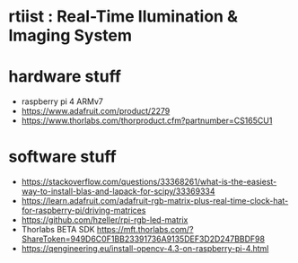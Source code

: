 # rtiist : Real-Time Ilumination & Imaging System

# hardware stuff
- raspberry pi 4 ARMv7
- https://www.adafruit.com/product/2279
- https://www.thorlabs.com/thorproduct.cfm?partnumber=CS165CU1

# software stuff
- https://stackoverflow.com/questions/33368261/what-is-the-easiest-way-to-install-blas-and-lapack-for-scipy/33369334
- https://learn.adafruit.com/adafruit-rgb-matrix-plus-real-time-clock-hat-for-raspberry-pi/driving-matrices
- https://github.com/hzeller/rpi-rgb-led-matrix
- Thorlabs BETA SDK https://mft.thorlabs.com/?ShareToken=949D6C0F1BB23391736A9135DEF3D2D247BBDF98
- https://qengineering.eu/install-opencv-4.3-on-raspberry-pi-4.html
